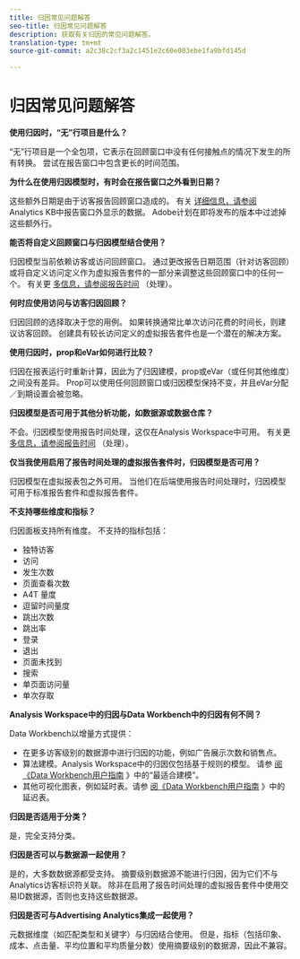 ```yaml
---
title: 归因常见问题解答
seo-title: 归因常见问题解答
description: 获取有关归因的常见问题解答。
translation-type: tm+mt
source-git-commit: a2c38c2cf3a2c1451e2c60e003ebe1fa9bfd145d

---
```



# 归因常见问题解答

**使用归因时，“无”行项目是什么？**

“无”行项目是一个全包项，它表示在回顾窗口中没有任何接触点的情况下发生的所有转换。 尝试在报告窗口中包含更长的时间范围。

**为什么在使用归因模型时，有时会在报告窗口之外看到日期？**

这些额外日期是由于访客报告回顾窗口造成的。 有关 [详细信息，请参阅](https://helpx.adobe.com/analytics/kb/data-appearing-outside-reporting-window.html) Analytics KB中报告窗口外显示的数据。 Adobe计划在即将发布的版本中过滤掉这些额外行。

**能否将自定义回顾窗口与归因模型结合使用？**

归因模型当前依赖访客或访问回顾窗口。 通过更改报告日期范围（针对访客回顾）或将自定义访问定义作为虚拟报告套件的一部分来调整这些回顾窗口中的任何一个。 有关更 [多信息，请参阅报告时间](../../../../components/vrs/vrs-report-time-processing.md) （处理）。

**何时应使用访问与访客归因回顾？**

归因回顾的选择取决于您的用例。 如果转换通常比单次访问花费的时间长，则建议访客回顾。 创建具有较长访问定义的虚拟报告套件也是一个潜在的解决方案。

**使用归因时，prop和eVar如何进行比较？**

归因在报表运行时重新计算，因此为了归因建模，prop或eVar（或任何其他维度）之间没有差异。 Prop可以使用任何回顾窗口或归因模型保持不变，并且eVar分配／到期设置会被忽略。

**归因模型是否可用于其他分析功能，如数据源或数据仓库？**

不会。归因模型使用报告时间处理，这仅在Analysis Workspace中可用。 有关更 [多信息，请参阅报告时间](../../../../components/vrs/vrs-report-time-processing.md) （处理）。

**仅当我使用启用了报告时间处理的虚拟报告套件时，归因模型是否可用？**

归因模型在虚拟报表包之外可用。 当他们在后端使用报告时间处理时，归因模型可用于标准报告套件和虚拟报告套件。

**不支持哪些维度和指标？**

归因面板支持所有维度。 不支持的指标包括：

* 独特访客
* 访问
* 发生次数
* 页面查看次数
* A4T 量度
* 逗留时间量度
* 跳出次数
* 跳出率
* 登录
* 退出
* 页面未找到
* 搜索
* 单页面访问量
* 单次存取

**Analysis Workspace中的归因与Data Workbench中的归因有何不同？**

Data Workbench以增量方式提供：

* 在更多访客级别的数据源中进行归因的功能，例如广告展示次数和销售点。
* 算法建模。Analysis Workspace中的归因仅包括基于规则的模型。 请参 [阅《Data Workbench用户指南](https://marketing.adobe.com/resources/help/en_US/insight/client/c_attrib_algorithmic.html) 》中的“最适合建模”。
* 其他可视化图表，例如延时表。请参 [阅《Data Workbench用户指南](https://marketing.adobe.com/resources/help/en_US/insight/client/c_lat_tbls.html) 》中的延迟表。

**归因是否适用于分类？**

是，完全支持分类。

**归因是否可以与数据源一起使用？**

是的，大多数数据源都受支持。 摘要级别数据源不能进行归因，因为它们不与Analytics访客标识符关联。 除非在启用了报告时间处理的虚拟报告套件中使用交易ID数据源，否则也支持这些数据源。

**归因是否可与Advertising Analytics集成一起使用？**

元数据维度（如匹配类型和关键字）与归因结合使用。 但是，指标（包括印象、成本、点击量、平均位置和平均质量分数）使用摘要级别的数据源，因此不兼容。
